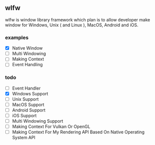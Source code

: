 ## wlfw
wlfw is window library framework which plan is to allow developer make window for Windows, Unix ( and Linux ), MacOS, Android and iOS.

### examples
- [x] Native Window
- [ ] Multi Windowing
- [ ] Making Context
- [ ] Event Handling

### todo
- [ ] Event Handler
- [x] Windows Support
- [ ] Unix Support
- [ ] MacOS Support
- [ ] Android Support
- [ ] iOS Support
- [ ] Multi Windowing Support
- [ ] Making Context For Vulkan Or OpenGL
- [ ] Making Context For My Rendering API Based On Native Operating System API